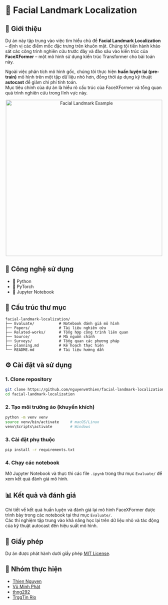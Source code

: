# 🧠 Facial Landmark Localization

## 📌 Giới thiệu

Dự án này tập trung vào việc tìm hiểu chủ đề **Facial Landmark Localization** – định vị các điểm mốc đặc trưng trên khuôn mặt. Chúng tôi tiến hành khảo sát các công trình nghiên cứu trước đây và đào sâu vào kiến trúc của **FaceXFormer** – một mô hình sử dụng kiến trúc Transformer cho bài toán này.

Ngoài việc phân tích mô hình gốc, chúng tôi thực hiện **huấn luyện lại (pre-train)** mô hình trên một tập dữ liệu nhỏ hơn, đồng thời áp dụng kỹ thuật **autocast** để giảm chi phí tính toán.  
Mục tiêu chính của dự án là hiểu rõ cấu trúc của FaceXFormer và tổng quan quá trình nghiên cứu trong lĩnh vực này.

<p align="center">
  <img src="https://encrypted-tbn0.gstatic.com/images?q=tbn:ANd9GcTUdlGtalcFqtNUbUP93oZnMf4tCFPQNkFU5g&s" alt="Facial Landmark Example" width="500"/>
</p>

## 🧰 Công nghệ sử dụng

- 🔹 Python
- 🔹 PyTorch
- 🔹 Jupyter Notebook

## 📁 Cấu trúc thư mục

```plaintext
facial-landmark-localization/
├── Evaluate/           # Notebook đánh giá mô hình
├── Papers/             # Tài liệu nghiên cứu
├── Related-works/      # Tổng hợp công trình liên quan
├── Source/             # Mã nguồn chính
├── Surveys/            # Tổng quan các phương pháp
├── planning.md         # Kế hoạch thực hiện
└── README.md           # Tài liệu hướng dẫn
```

## ⚙️ Cài đặt và sử dụng

### 1. Clone repository

```bash
git clone https://github.com/nguyenvmthien/facial-landmark-localization.git
cd facial-landmark-localization
```

### 2. Tạo môi trường ảo (khuyến khích)

```bash
python -m venv venv
source venv/bin/activate     # macOS/Linux
venv\Scripts\activate        # Windows
```

### 3. Cài đặt phụ thuộc

```bash
pip install -r requirements.txt
```

### 4. Chạy các notebook

Mở Jupyter Notebook và thực thi các file `.ipynb` trong thư mục `Evaluate/` để xem kết quả đánh giá mô hình.

## 📊 Kết quả và đánh giá

Chi tiết về kết quả huấn luyện và đánh giá lại mô hình FaceXFormer được trình bày trong các notebook tại thư mục `Evaluate/`.  
Các thí nghiệm tập trung vào khả năng học lại trên dữ liệu nhỏ và tác động của kỹ thuật autocast đến hiệu suất mô hình.

## 📝 Giấy phép

Dự án được phát hành dưới giấy phép [MIT License](LICENSE).

## 👥 Nhóm thực hiện

- [Thien Nguyen](https://github.com/nguyenvmthien)
- [Vũ Minh Phát](https://github.com/vmphat)
- [thng292](https://github.com/thng292)
- [TrggTin Rio](https://github.com/TrggTin)
